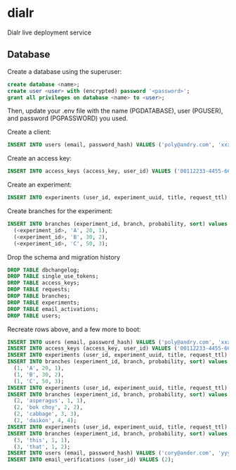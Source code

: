 # dialr
Dialr live deployment service

## Database
Create a database using the superuser:
```sql
create database <name>;
create user <user> with (encrypted) password '<password>';
grant all privileges on database <name> to <user>;
```

Then, update your .env file with the name (PGDATABASE), user (PGUSER), and password (PGPASSWORD) you used.

Create a client:
```sql
INSERT INTO users (email, password_hash) VALUES ('poly@andry.com', 'xxx');
```
Create an access key:
```sql
INSERT INTO access_keys (access_key, user_id) VALUES ('00112233-4455-6677-8899-aabbccddeeff', <userId>);
```
Create an experiment:
```sql
INSERT INTO experiments (user_id, experiment_uuid, title, request_ttl) VALUES (<userId>, '123e4567-e89b-12d3-a456-426655440000', 'test', 30);
```
Create branches for the experiment:
```sql
INSERT INTO branches (experiment_id, branch, probability, sort) values
  (<experiment_id>, 'A', 20, 1),
  (<experiment_id>, 'B', 30, 2),
  (<experiment_id>, 'C', 50, 3);
```

Drop the schema and migration history
```sql
DROP TABLE dbchangelog;
DROP TABLE single_use_tokens;
DROP TABLE access_keys;
DROP TABLE requests;
DROP TABLE branches;
DROP TABLE experiments;
DROP TABLE email_activations;
DROP TABLE users;
```

Recreate rows above, and a few more to boot:
```sql
INSERT INTO users (email, password_hash) VALUES ('poly@andry.com', 'xxx');
INSERT INTO access_keys (access_key, user_id) VALUES ('00112233-4455-6677-8899-aabbccddeeff', 1);
INSERT INTO experiments (user_id, experiment_uuid, title, request_ttl) VALUES (1, '123e4567-e89b-12d3-a456-426655440000', 'test 1', 30);
INSERT INTO branches (experiment_id, branch, probability, sort) values
  (1, 'A', 20, 1),
  (1, 'B', 30, 2),
  (1, 'C', 50, 3);
INSERT INTO experiments (user_id, experiment_uuid, title, request_ttl) VALUES (1, '123e4567-e89b-12d3-a456-426655440001', 'test 2', 30);
INSERT INTO branches (experiment_id, branch, probability, sort) values
  (2, 'asperagus', 1, 1),
  (2, 'bok choy', 2, 2),
  (2, 'cabbage', 3, 3),
  (2, 'daikon', 4, 4);
INSERT INTO experiments (user_id, experiment_uuid, title, request_ttl) VALUES (1, '123e4567-e89b-12d3-a456-426655440002', 'test 3', 10);
INSERT INTO branches (experiment_id, branch, probability, sort) values
  (3, 'this', 1, 1),
  (3, 'that', 1, 2);
INSERT INTO users (email, password_hash) VALUES ('cory@ander.com', 'yyy');
INSERT INTO email_verifications (user_id) VALUES (2);
```
